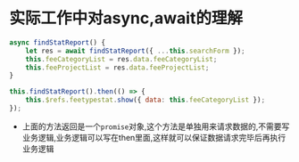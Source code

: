 # 实际工作中对async,await的理解
```javascript
async findStatReport() {
    let res = await findStatReport({ ...this.searchForm });
    this.feeCategoryList = res.data.feeCategoryList;
    this.feeProjectList = res.data.feeProjectList;
}
```        
```javascript
this.findStatReport().then(() => {
    this.$refs.feetypestat.show({ data: this.feeCategoryList });
});
```
- 上面的方法返回是一个`promise`对象,这个方法是单独用来请求数据的,不需要写业务逻辑,业务逻辑可以写在then里面,这样就可以保证数据请求完毕后再执行业务逻辑